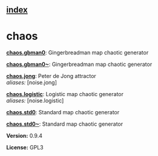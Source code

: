[index](index.html) 
---

# chaos




[**chaos.gbman0**](chaos.gbman0.html): Gingerbreadman map chaotic generator 

[**chaos.gbman0~**](chaos.gbman0~.html): Gingerbreadman map chaotic generator 

[**chaos.jong**](chaos.jong.html): Peter de Jong attractor <br>
_aliases:_ [noise.jong]


[**chaos.logistic**](chaos.logistic.html): Logistic map chaotic generator <br>
_aliases:_ [noise.logistic]


[**chaos.std0**](chaos.std0.html): Standard map chaotic generator 

[**chaos.std0~**](chaos.std0~.html): Standard map chaotic generator 


**Version:** 0.9.4

**License:** GPL3
